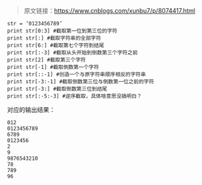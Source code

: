 > 原文链接：<https://www.cnblogs.com/xunbu7/p/8074417.html>

	str = ‘0123456789’
	print str[0:3] #截取第一位到第三位的字符
	print str[:] #截取字符串的全部字符
	print str[6:] #截取第七个字符到结尾
	print str[:-3] #截取从头开始到倒数第三个字符之前
	print str[2] #截取第三个字符
	print str[-1] #截取倒数第一个字符
	print str[::-1] #创造一个与原字符串顺序相反的字符串
	print str[-3:-1] #截取倒数第三位与倒数第一位之前的字符
	print str[-3:] #截取倒数第三位到结尾
	print str[:-5:-3] #逆序截取，具体啥意思没搞明白？

对应的输出结果：

	012
	0123456789
	6789
	0123456
	2
	9
	9876543210
	78
	789
	96
 